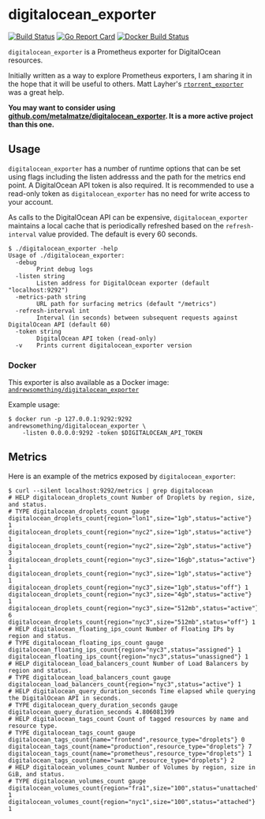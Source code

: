 # digitalocean_exporter
[![Build Status](https://travis-ci.org/andrewsomething/digitalocean_exporter.svg)](https://travis-ci.org/andrewsomething/digitalocean_exporter) [![Go Report Card](https://goreportcard.com/badge/github.com/andrewsomething/digitalocean_exporter)](https://goreportcard.com/report/github.com/andrewsomething/digitalocean_exporter) [![Docker Build Status](https://img.shields.io/docker/build/andrewsomething/digitalocean_exporter.svg)](https://hub.docker.com/r/andrewsomething/digitalocean_exporter/)

`digitalocean_exporter` is a Prometheus exporter for DigitalOcean resources.

Initially written as a way to explore Prometheus exporters, I am sharing
it in the hope that it will be useful to others. Matt Layher's
[`rtorrent_exporter`](https://github.com/mdlayher/rtorrent_exporter) was
a great help.

**You may want to consider using [github.com/metalmatze/digitalocean_exporter](https://github.com/metalmatze/digitalocean_exporter). It is a more active project than this one.**

## Usage

`digitalocean_exporter` has a number of runtime options that can be set
using flags including the listen addresss and the path for the metrics
end point. A DigitalOcean API token is also required. It is recommended
to use a read-only token as `digitalocean_exporter` has no need for write
access to your account.

As calls to the DigitalOcean API can be expensive, `digitalocean_exporter`
maintains a local cache that is periodically refreshed based on the
`refresh-interval` value provided. The default is every 60 seconds.

```
$ ./digitalocean_exporter -help
Usage of ./digitalocean_exporter:
  -debug
        Print debug logs
  -listen string
        Listen address for DigitalOcean exporter (default "localhost:9292")
  -metrics-path string
        URL path for surfacing metrics (default "/metrics")
  -refresh-interval int
        Interval (in seconds) between subsequent requests against DigitalOcean API (default 60)
  -token string
        DigitalOcean API token (read-only)
  -v    Prints current digitalocean_exporter version
```

### Docker

This exporter is also available as a Docker image: [`andrewsomething/digitalocean_exporter`](https://hub.docker.com/r/andrewsomething/digitalocean_exporter/)

Example usage:

```
$ docker run -p 127.0.0.1:9292:9292 andrewsomething/digitalocean_exporter \
    -listen 0.0.0.0:9292 -token $DIGITALOCEAN_API_TOKEN
```

## Metrics

Here is an example of the metrics exposed by `digitalocean_exporter`:

```
$ curl --silent localhost:9292/metrics | grep digitalocean
# HELP digitalocean_droplets_count Number of Droplets by region, size, and status.
# TYPE digitalocean_droplets_count gauge
digitalocean_droplets_count{region="lon1",size="1gb",status="active"} 1
digitalocean_droplets_count{region="nyc2",size="1gb",status="active"} 1
digitalocean_droplets_count{region="nyc2",size="2gb",status="active"} 3
digitalocean_droplets_count{region="nyc3",size="16gb",status="active"} 1
digitalocean_droplets_count{region="nyc3",size="1gb",status="active"} 1
digitalocean_droplets_count{region="nyc3",size="1gb",status="off"} 1
digitalocean_droplets_count{region="nyc3",size="4gb",status="active"} 1
digitalocean_droplets_count{region="nyc3",size="512mb",status="active"} 6
digitalocean_droplets_count{region="nyc3",size="512mb",status="off"} 1
# HELP digitalocean_floating_ips_count Number of Floating IPs by region and status.
# TYPE digitalocean_floating_ips_count gauge
digitalocean_floating_ips_count{region="nyc3",status="assigned"} 1
digitalocean_floating_ips_count{region="nyc3",status="unassigned"} 1
# HELP digitalocean_load_balancers_count Number of Load Balancers by region and status.
# TYPE digitalocean_load_balancers_count gauge
digitalocean_load_balancers_count{region="nyc3",status="active"} 1
# HELP digitalocean_query_duration_seconds Time elapsed while querying the DigitalOcean API in seconds.
# TYPE digitalocean_query_duration_seconds gauge
digitalocean_query_duration_seconds 4.806081399
# HELP digitalocean_tags_count Count of tagged resources by name and resource type.
# TYPE digitalocean_tags_count gauge
digitalocean_tags_count{name="frontend",resource_type="droplets"} 0
digitalocean_tags_count{name="production",resource_type="droplets"} 7
digitalocean_tags_count{name="prometheus",resource_type="droplets"} 1
digitalocean_tags_count{name="swarm",resource_type="droplets"} 2
# HELP digitalocean_volumes_count Number of Volumes by region, size in GiB, and status.
# TYPE digitalocean_volumes_count gauge
digitalocean_volumes_count{region="fra1",size="100",status="unattached"} 1
digitalocean_volumes_count{region="nyc1",size="100",status="attached"} 1
```
